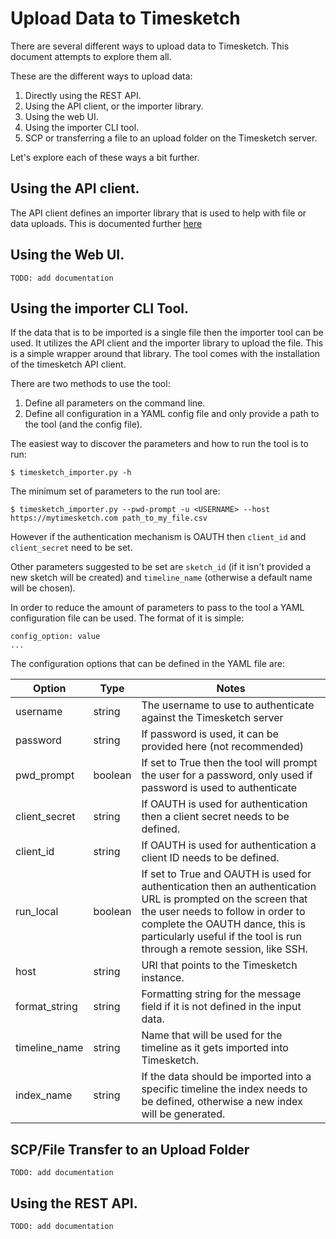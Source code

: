 # Upload Data to Timesketch

There are several different ways to upload data to Timesketch. This document
attempts to explore them all.

These are the different ways to upload data:

1. Directly using the REST API.
2. Using the API client, or the importer library.
3. Using the web UI.
4. Using the importer CLI tool.
5. SCP or transferring a file to an upload folder on the Timesketch server.

Let's explore each of these ways a bit further.

## Using the API client.

The API client defines an importer library that is used to help with
file or data uploads. This is documented further
[here](/docs/UploadDataViaAPI.md)

## Using the Web UI.

```
TODO: add documentation
```
## Using the importer CLI Tool.

If the data that is to be imported is a single file then the importer tool
can be used. It utilizes the API client and the importer library to upload
the file. This is a simple wrapper around that library. The tool comes with
the installation of the timesketch API client.

There are two methods to use the tool:

1. Define all parameters on the command line.
2. Define all configuration in a YAML config file and only provide a path
to the tool (and the config file).

The easiest way to discover the parameters and how to run the tool is to run:

```
$ timesketch_importer.py -h
```

The minimum set of parameters to the run tool are:

```
$ timesketch_importer.py --pwd-prompt -u <USERNAME> --host https://mytimesketch.com path_to_my_file.csv
```

However if the authentication mechanism is OAUTH then `client_id` and
`client_secret` need to be set.

Other parameters suggested to be set are `sketch_id` (if it isn't provided a
new sketch will be created) and `timeline_name` (otherwise a default name
will be chosen).

In order to reduce the amount of parameters to pass to the tool a YAML
configuration file can be used. The format of it is simple:

```
config_option: value
...
```

The configuration options that can be defined in the YAML file are:

| Option | Type | Notes |
| ------ | ---- | ----- |
| username | string | The username to use to authenticate against the Timesketch server |
| password | string | If password is used, it can be provided here (not recommended) |
| pwd_prompt | boolean | If set to True then the tool will prompt the user for a password, only used if password is used to authenticate |
| client_secret | string | If OAUTH is used for authentication then a client secret needs to be defined. |
| client_id | string | If OAUTH is used for authentication a client ID needs to be defined. |
| run_local | boolean | If set to True and OAUTH is used for authentication then an authentication URL is prompted on the screen that the user needs to follow in order to complete the OAUTH dance, this is particularly useful if the tool is run through a remote session, like SSH. |
| host | string | URI that points to the Timesketch instance. |
| format_string | string | Formatting string for the message field if it is not defined in the input data. |
| timeline_name | string | Name that will be used for the timeline as it gets imported into Timesketch. |
| index_name | string | If the data should be imported into a specific timeline the index needs to be defined, otherwise a new index will be generated. |


## SCP/File Transfer to an Upload Folder

```
TODO: add documentation
```

## Using the REST API.

```
TODO: add documentation
```
